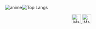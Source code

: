 ![anime](https://media.discordapp.net/attachments/497958230396239878/1144247634723340438/pngegg.png?width=618&height=676)![Top Langs](https://github-readme-stats.vercel.app/api/top-langs/?username=Miukiyn&layout=compact&theme=dracula)

<div align="center">
  <a href="https://www.instagram.com/miukiyn/"><img aling="center" alt="MacOS/IOS" height="30" width="30" src="https://upload.wikimedia.org/wikipedia/commons/thumb/a/a5/Instagram_icon.png/2048px-Instagram_icon.png"/>
  <a href="https://www.linkedin.com/in/miukiyn/"><img aling="center" alt="MacOS/IOS" height="30" width="30" src="https://cdn-icons-png.flaticon.com/512/174/174857.png"/>
</div>
